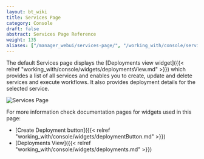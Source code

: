 ```yaml
---
layout: bt_wiki
title: Services Page
category: Console
draft: false
abstract: Services Page Reference
weight: 135
aliases: ["/manager_webui/services-page/", "/working_with/console/services-page/"]
---
```


The default Services page displays the [Deployments view widget]({{< relref "working_with/console/widgets/deploymentsView.md" >}}) which provides a list of all services
and enables you to create, update and delete services and execute workflows. It also provides deployment details for the selected service.

![Services Page]( /images/ui/pages/services-page.png )

For more information check documentation pages for widgets used in this page:

* [Create Deployment button]({{< relref "working_with/console/widgets/deploymentButton.md" >}})
* [Deployments View]({{< relref "working_with/console/widgets/deployments.md" >}})
